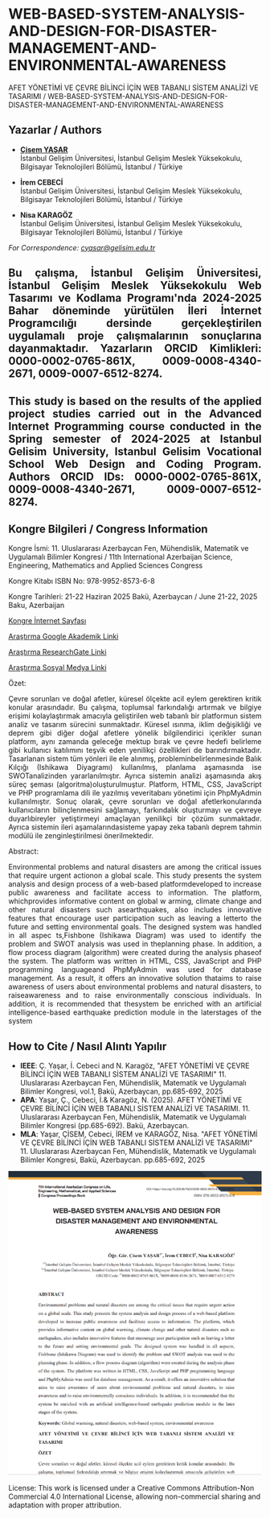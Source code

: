 # WEB-BASED-SYSTEM-ANALYSIS-AND-DESIGN-FOR-DISASTER-MANAGEMENT-AND-ENVIRONMENTAL-AWARENESS

AFET YÖNETİMİ VE ÇEVRE BİLİNCİ İÇİN WEB TABANLI SİSTEM ANALİZİ VE TASARIMI  / WEB-BASED-SYSTEM-ANALYSIS-AND-DESIGN-FOR-DISASTER-MANAGEMENT-AND-ENVIRONMENTAL-AWARENESS

## Yazarlar / Authors

- [**Çisem YAŞAR**](https://scholar.google.com/citations?user=uehmKvoAAAAJ&hl=tr)  
  İstanbul Gelişim Üniversitesi, İstanbul Gelişim Meslek Yüksekokulu, Bilgisayar Teknolojileri Bölümü, İstanbul / Türkiye

- **İrem CEBECİ**  
  İstanbul Gelişim Üniversitesi, İstanbul Gelişim Meslek Yüksekokulu, Bilgisayar Teknolojileri Bölümü, İstanbul / Türkiye

- **Nisa KARAGÖZ**  
  İstanbul Gelişim Üniversitesi, İstanbul Gelişim Meslek Yüksekokulu, Bilgisayar Teknolojileri Bölümü, İstanbul / Türkiye
  
*For Correspondence: cyasar@gelisim.edu.tr*

## <p align="justify">Bu çalışma, İstanbul Gelişim Üniversitesi, İstanbul Gelişim Meslek Yüksekokulu Web Tasarımı ve Kodlama Programı'nda 2024-2025 Bahar döneminde yürütülen İleri İnternet Programcılığı dersinde gerçekleştirilen uygulamalı proje çalışmalarının sonuçlarına dayanmaktadır. Yazarların ORCID Kimlikleri: 0000-0002-0765-861X, 0009-0008-4340-2671, 0009-0007-6512-8274.

## <p align="justify">This study is based on the results of the applied project studies carried out in the Advanced Internet Programming course conducted in the Spring semester of 2024-2025 at Istanbul Gelisim University, Istanbul Gelisim Vocational School Web Design and Coding Program. Authors ORCID IDs: 0000-0002-0765-861X, 0009-0008-4340-2671, 0009-0007-6512-8274.

## Kongre Bilgileri / Congress Information

Kongre İsmi: 11. Uluslararası Azerbaycan Fen, Mühendislik, Matematik ve Uygulamalı  Bilimler Kongresi / 11th International Azerbaijan Science, Engineering, Mathematics and Applied Sciences Congress

Kongre Kitabı ISBN No: 978-9952-8573-6-8

Kongre Tarihleri: 21-22 Haziran 2025 Bakü, Azerbaycan / June 21-22, 2025 Baku, Azerbaijan

[Kongre İnternet Sayfası](https://www.internationalazerbaijancongress.com/)

[Araştırma Google Akademik Linki](https://scholar.google.com/citations?view_op=view_citation&hl=tr&user=uehmKvoAAAAJ&citation_for_view=uehmKvoAAAAJ:kNdYIx-mwKoC)

[Araştırma ResearchGate Linki](https://www.researchgate.net/publication/393160315_WEB-BASED_SYSTEM_ANALYSIS_AND_DESIGN_FOR_DISASTER_MANAGEMENT_AND_ENVIRONMENTAL_AWARENESS_AFET_YONETIMI_VE_CEVRE_BILINCI_ICIN_WEB_TABANLI_SISTEM_ANALIZI_VE_TASARIMI)

[Araştırma Sosyal Medya Linki](https://www.instagram.com/p/DLFJDL8Nuam/?img_index=1)


Özet:
<p align="justify"> Çevre sorunları ve doğal afetler, küresel ölçekte acil eylem gerektiren kritik konular arasındadır. Bu çalışma, toplumsal farkındalığı artırmak ve bilgiye erişimi kolaylaştırmak amacıyla geliştirilen web tabanlı bir platformun sistem analiz ve tasarım sürecini sunmaktadır. Küresel ısınma, iklim değişikliği ve deprem gibi diğer doğal afetlere yönelik bilgilendirici içerikler sunan platform, aynı zamanda geleceğe mektup bırak ve çevre hedefi belirleme gibi kullanıcı katılımını teşvik eden yenilikçi özellikleri de barındırmaktadır. Tasarlanan sistem tüm yönleri ile ele alınmış, probleminbelirlenmesinde Balık Kılçığı (Ishikawa Diyagramı) kullanılmış, planlama aşamasında ise SWOTanalizinden yararlanılmıştır. Ayrıca sistemin analizi aşamasında akış süreç şeması (algoritma)oluşturulmuştur. Platform, HTML, CSS, JavaScript ve PHP programlama dili ile yazılmış veveritabanı yönetimi için PhpMyAdmin kullanılmıştır. Sonuç olarak, çevre sorunları ve doğal afetlerkonularında kullanıcıların bilinçlenmesini sağlamayı, farkındalık oluşturmayı ve çevreye duyarlıbireyler yetiştirmeyi amaçlayan yenilikçi bir çözüm sunmaktadır. Ayrıca sistemin ileri aşamalarındasisteme yapay zeka tabanlı deprem tahmin modülü ile zenginleştirilmesi önerilmektedir.

Abstract:
<p align="justify"> Environmental problems and natural disasters are among the critical issues that require urgent actionon a global scale. This study presents the system analysis and design process of a web-based platformdeveloped to increase public awareness and facilitate access to information. The platform, whichprovides informative content on global w arming, climate change and other natural disasters such asearthquakes, also includes innovative features that encourage user participation such as leaving a letterto the future and setting environmental goals. The designed system was handled in all aspec ts,Fishbone (Ishikawa Diagram) was used to identify the problem and SWOT analysis was used in theplanning phase. In addition, a flow process diagram (algorithm) were created during the analysis phaseof the system. The platform was written in HTML, CSS, JavaScript and PHP programming languageand PhpMyAdmin was used for database management. As a result, it offers an innovative solution thataims to raise awareness of users about environmental problems and natural disasters, to raiseawareness and to raise environmentally conscious individuals. In addition, it is recommended that thesystem be enriched with an artificial intelligence-based earthquake prediction module in the laterstages of the system 
  
## How to Cite / Nasıl Alıntı Yapılır

- **IEEE**: Ç. Yaşar, İ. Cebeci and N. Karagöz, "AFET YÖNETİMİ VE ÇEVRE BİLİNCİ İÇİN WEB TABANLI SİSTEM ANALİZİ VE TASARIMI"  11. Uluslararası Azerbaycan Fen, Mühendislik, Matematik ve Uygulamalı  Bilimler Kongresi, vol.1, Bakü, Azerbaycan, pp.685-692, 2025                               
- **APA**: Yaşar, Ç., Cebeci, İ.& Karagöz, N. (2025).  AFET YÖNETİMİ VE ÇEVRE BİLİNCİ İÇİN WEB TABANLI SİSTEM ANALİZİ VE TASARIMI. 11. Uluslararası Azerbaycan Fen, Mühendislik, Matematik ve Uygulamalı  Bilimler Kongresi (pp.685-692). Bakü, Azerbaycan.                            
- **MLA**: Yaşar, ÇİSEM, Cebeci, İREM ve KARAGÖZ, Nisa.  "AFET YÖNETİMİ VE ÇEVRE BİLİNCİ İÇİN WEB TABANLI SİSTEM ANALİZİ VE TASARIMI"  11. Uluslararası Azerbaycan Fen, Mühendislik, Matematik ve Uygulamalı  Bilimler Kongresi, Bakü, Azerbaycan. pp.685-692, 2025               

![Bildiri Metni](https://github.com/cyasar34/WEB-BASED-SYSTEM-ANALYSIS-AND-DESIGN-FOR-DISASTER-MANAGEMENT-AND-ENVIRONMENTAL-AWARENESS-/blob/main/afet_yonetimi.PNG)

License:
This work is licensed under a Creative Commons Attribution-Non Commercial 4.0 International License, allowing non-commercial sharing and adaptation with proper attribution.

